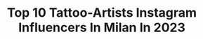 ---
title: Top 10 Tattoo-Artists Instagram Influencers In Milan In 2023
description: >-
  Find top tattoo-artists Instagram influencers in Milan in 2023. Most popular hashtags: #tattoo #tattoos #tattooartist #milano.
platform: Instagram
hits: 41
text_top: Analyze the most popular Instagram influencers on inBeat.
text_bottom: Our platform holds 41 Instagram influencers like this in Milan, Italy for you to pitch.
profiles:
  - username: "luigimarchinitattoos"
    fullname: >-
      Luigi Marchini Tattoos
    bio: >-
      POLYNESIAN TATTOO ARTIST - MILANO • Freehand Work • Pro Team Member @kwadron • Pro Team Artists @pantheraink • Co-owner of @hivetattooartgallery
    location: "Italy"
    followers: 48589
    engagement: 112
    commentsToLikes: 0.050595
    id: ck0w2kws2ovlg0i19l9au3lz8
    verified: false
    hashtags: ""
  - username: "eva90s"
    fullname: >-
      Eva Banks.©
    bio: >-
      🍒 🇮🇹Tattoo Artist • MILANO , ITALY • RESIDENT ➡️ @redcouchtattoo • BOLOGNA , ITALY • GUEST RESIDENT⬇️ @sorrymombologna 📩evabanks.eb@gmail.com
    location: "Italy"
    followers: 25112
    engagement: 151
    commentsToLikes: 0.027869
    id: ck0w6k32s8xxx0i19gw0m7tgv
    verified: false
    hashtags: "#instagood, #trip, #quarantine, #loveyou"
  - username: "amandatoy"
    fullname: >-
      AMANDA T♡Y🌈
    bio: >-
      ⭐️ Born From Chaos ☄️ Milan 🇮🇹 @galleriaalessiaformaggio Miami🇺🇸 @zenithartandfashion Owner @toytattooparlour +39-02-99202744 Info@amandatoy.it
    location: "Italy"
    followers: 60896
    engagement: 110
    commentsToLikes: 0.057061
    id: ck6u3bodmwvc60j71bjtdeb0m
    verified: true
    hashtags: "#originalartists, #poop, #unipop, #originalaftercare"
  - username: "mat_paglione"
    fullname: >-
      Matteo Paglione®️
    bio: >-
      🔥AVANTGARDE TRADITIONAL TATTOO🔥 ROMA RESIDENT TATTOO ARTIST @elegantgoatgallery INFO E BOOKING IN DM📬 1-2 Mag @milanotatuami TATTOO CONVENTION MILANO
    location: "Italy"
    followers: 33193
    engagement: 207
    commentsToLikes: 0.014762
    id: ck9hamzk0d5yg0j786949l4uh
    verified: false
    hashtags: "#top, #tattooart, #rosetattoo, #rose"
  - username: "ethereatattoo"
    fullname: >-
      Etherea Tattoo 🌙 Bianca Vitale
    bio: >-
      📍Caserta,IT ✈️Regular Guest: Milano, Bologna, Padova. • @biancavitalex Tattoo Artist • Prenotazioni: Contatta in Direct 📩
    location: "Italy"
    followers: 24174
    engagement: 518
    commentsToLikes: 0.018658
    id: ck0w5v2qq5khc0i19grsv8hcv
    verified: false
    hashtags: "#ethereatattoo, #padova, #firsttattoo, #battattoo"
  - username: "simone.folliero.tattoo"
    fullname: >-
      simone.folliero.tattoo
    bio: >-
      ✏️💉Simone Folliero 🎭Tattoo artist at Trafficanti D'arte 📲 02 39320132 📍Milan,Italy 📩 trafficantidarte@yahoo.it
    location: "Italy"
    followers: 21815
    engagement: 135
    commentsToLikes: 0.010923
    id: ck5q0wpmu84w80i112b83aqaz
    verified: false
    hashtags: "#inked, #inkedmag, #worldfamousink, #milan"
  - username: "gabrielepellerone"
    fullname: >-
      Gabriele Pellerone
    bio: >-
      Tattoo artist
    location: "Italy"
    followers: 223276
    engagement: 244
    commentsToLikes: 0.023961
    id: ck6u3buphwwg70j71oflij28r
    verified: false
    hashtags: "#inked, #tattoolife, #tattoolovers, #tattooartist"
  - username: "maya_tattooer"
    fullname: >-
      Maya_tattooer
    bio: >-
      🔥TATTOO ARTIST 🔥 Resident at @cattivi_maestri Info 327/1092757 o DM📲 Traditional-Old school⚓️ Figurative color tattoo🎨🌈 GUEST. Dm ✈️
    location: "Italy"
    followers: 19708
    engagement: 204
    commentsToLikes: 0.055582
    id: ck6ude89skl7l0j71lu90rc8l
    verified: false
    hashtags: "#milanotattooartist, #italiantattooer, #mayatattoo, #colortattoo"
  - username: "ameliemakeup88"
    fullname: >-
      ⠀⠀⠀⠀⠀⠀⠀⠀⠀⠀⠀🌹•A M A L I A•🌹
    bio: >-
      📍Milano 💄Makeup Lover ✍🏻Apprendista tatuatrice/Apprentice tattoo artist 💌Collab:Ameliemakeup88@yahoo.it
    location: "Italy"
    followers: 2982
    engagement: 1114
    commentsToLikes: 0.278891
    id: ck138cxltfmp50i19em8fgq27
    verified: false
    hashtags: "#avon, #mualinksearch, #kryolanitaly, #kryolanmakeup"
  - username: "mariangela__delucia"
    fullname: >-
      Mariangela.dlc 🤍 BodyPositive🌈
    bio: >-
      💃Bodypositive activist 👩‍⚕️ Nurse 💉🩺 📍Milano 🧚#Thyca Survivor 🎀Bold • Brilliant • Beautiful 🌸@bodypositivecatwalk member
    location: "Italy"
    followers: 3416
    engagement: 664
    commentsToLikes: 0.064486
    id: ck5cfgfajmwg60i11sl330vx0
    verified: false
    hashtags: "#selflove, #plussizefashion, #italia, #outfit"
---